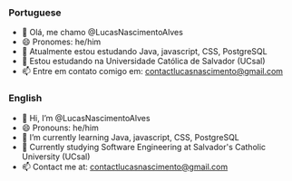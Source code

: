 ### Portuguese
- 👋 Olá, me chamo @LucasNascimentoAlves
- 😄 Pronomes: he/him
- 🌱 Atualmente estou estudando Java, javascript, CSS, PostgreSQL
- 🏫 Estou estudando na Universidade Católica de Salvador (UCsal)
- 📫 Entre em contato comigo em: contactlucasnascimento@gmail.com

### English
- 👋 Hi, I’m @LucasNascimentoAlves
- 😄 Pronouns: he/him
- 🌱 I’m currently learning Java, javascript, CSS, PostgreSQL
- 🏫 Currently studying Software Engineering at Salvador's Catholic University (UCsal)
- 📫 Contact me at: contactlucasnascimento@gmail.com
